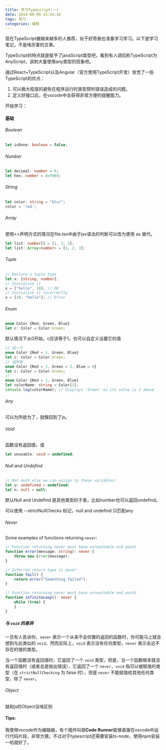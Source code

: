 ```yaml
---
title: 学习Typescript(一)
date: 2019-08-09 15:54:16
tags: 学习
categories: 编程
---
```


现在TypeScript被越来越多的人推荐，处于好奇我也准备学习学习。以下是学习笔记，不是啥厉害的文章。

TypeScript的特点就是赋予了javaScript类型吧，看到有人调侃称TypeScript为AnyScript，讽刺大量使用any类型的现象吧。

通过React+TypeScript以及Angular（官方使用TypeScript开发）发觉了一些TypeScript的优点：

1. 可以极大程度的避免在程序运行时类型预判错误造成的问题。
2. 定义好接口后，在vscode中会获得非常方便的提醒能力。

开始学习：

#### 基础

###### Boolean

```typescript
let isDone: boolean = false;
```

###### Number

```typescript
let decimal: number = 6;
let hex: number = 0xf00d;
```

###### String

```typescript
let color: string = "blur";
color = 'red';
```

###### Array

使用<>声明方式的情况在file.tsx中由于jsx语法的判断可以改为使用 as 替代。

```typescript
let list: number[] = [1, 2, 3];
let list: Array<number> = [1, 2, 3];
```

###### Tuple

```typescript
// Declare a tuple type
let x: [string, number];
// Initialize it
x = ["hello", 10]; // OK
// Initialize it incorrectly
x = [10, "hello"]; // Error
```

###### Enum

```typescript
enum Color {Red, Green, Blue}
let c: Color = Color.Green;
```

默认情况下从0开始，c应该等于1，也可以自定义设置它的值

```typescript
// 设一个
enum Color {Red = 1, Green, Blue}
let c: Color = Color.Green;
// 设所有
enum Color {Red = 1, Green = 2, Blue = 4}
let c: Color = Color.Green;
// 
enum Color {Red = 1, Green, Blue}
let colorName: string = Color[2];
console.log(colorName); // Displays 'Green' as its value is 2 above

```

###### Any

可以为所欲为了，就像回到了js。

###### Void

函数没有返回值，或

```typescript
let unusable: void = undefined;
```

###### Null and Undefind

```typescript
// Not much else we can assign to these variables!
let u: undefined = undefined;
let n: null = null;
```

默认Null and Undefind 是其他类型的子类，比如number也可以返回undefind。

可以使用 --strictNullChecks 标记，null and undefind 只匹配any



###### Never

Some examples of functions returning `never`:

```typescript
// Function returning never must have unreachable end point
function error(message: string): never {
    throw new Error(message);
}

// Inferred return type is never
function fail() {
    return error("Something failed");
}

// Function returning never must have unreachable end point
function infiniteLoop(): never {
    while (true) {
    }
}

```

#####  与 `void` 的差异

一旦有人告诉你，`never` 表示一个从来不会优雅的返回的函数时，你可能马上就会想到与此类似的 `void`，然而实际上，`void` 表示没有任何类型，`never` 表示永远不存在的值的类型。

当一个函数没有返回值时，它返回了一个 `void` 类型，但是，当一个函数根本就没有返回值时（或者总是抛出错误），它返回了一个 `never`，`void` 指可以被赋值的类型（在 `strictNullChecking` 为 false 时），但是 `never` 不能赋值给其他任何类型，除了 `never`。

###### Object

就和js的Object没啥区别





#### Tips:

我使用vscode作为编辑器，有个插件叫做**Code Runner**能够直接在vscode中运行代码片段，非常方便。不过对于typescript还需要安装ts-node，使用npm安装一哈就好了。